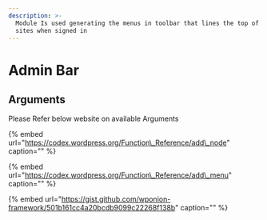 ```yaml
---
description: >-
  Module Is used generating the menus in toolbar that lines the top of WordPress
  sites when signed in
---
```


# Admin Bar

## Arguments

Please Refer below website on available Arguments

{% embed url="https://codex.wordpress.org/Function\_Reference/add\_node" caption="" %}

{% embed url="https://codex.wordpress.org/Function\_Reference/add\_menu" caption="" %}

{% embed url="https://gist.github.com/wponion-framework/501b161cc4a20bcdb9099c22268f138b" caption="" %}

